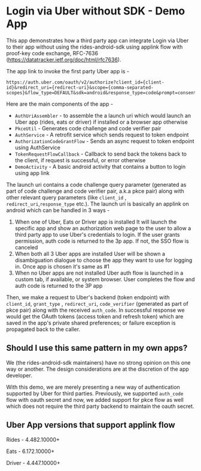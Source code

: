 # Login via Uber without SDK - Demo App

This app demonstrates how a third party app can integrate Login via Uber to their app without using
the rides-android-sdk using applink flow with proof-key code exchange,
RFC-7636 (https://datatracker.ietf.org/doc/html/rfc7636).

The app link to invoke the first party Uber app is -
```
https://auth.uber.com/oauth/v2/authorize?client_id={client-id}&redirect_uri={redirect-uri}&scope={comma-separated-scopes}&flow_type=DEFAULT&sdk=android&response_type=code&prompt=consent
```

Here are the main components of the app -

- `AuthUriAssembler` - to assemble the a launch uri which would launch an Uber app (rides, eats or driver)
  if installed or a browser app otherwise
- `PkceUtil` - Generates code challenge and code verifier pair
- `AuthService` - A retrofit service which sends request to token endpoint
- `AuthorizationCodeGrantFlow` - Sends an async request to token endpoint using AuthService
- `TokenRequestFlowCallback` - Callback to send back the tokens back to the client, if request is
  successful, or error otherwise
- `DemoActivity` - A basic android activity that contains a button to login using app link

The launch uri contains a code challenge query parameter (generated as part of code challenge and
code verifier pair, a.k.a pkce pair) along with other relevant query parameters (like `client_id`
, `redirect_uri`,`response_type` etc.). The launch uri is basically an applink on android which can
be handled in 3 ways -

1. When one of Uber, Eats or Driver app is installed
   It will launch the specific app and show an authorization web page to the user to allow a third
   party app to use
   Uber's credentials to login. If the user grants permission, auth code is returned to the 3p app.
   If not, the SSO flow is canceled
2. When both all 3 Uber apps are installed
   User will be shown a disambiguation dialogue to choose the app they want to use for logging in.
   Once app is chosen it's same as #1
3. When no Uber apps are not installed
   Uber auth flow is launched in a custom tab, if available, or system browser. User completes the
   flow and auth code is returned to the 3P app

Then, we make a request to Uber's backend (token endpoint) with `client_id`, `grant_type`
, `redirect_uri`, `code_verifier` (generated as part of pkce pair) along with the
received `auth_code`. In successful response we would get the OAuth tokens (access token and refresh
token) which are saved in the app's private shared preferences; or failure exception is propagated
back to the caller.

## Should I use this same pattern in my own apps?

We (the rides-android-sdk maintainers) have no strong opinion on this one way or another. The design
considerations are at the discretion of the app developer.

With this demo, we are merely presenting
a new way of authentication supported by Uber for third parties. Previously, we
supported `auth_code` flow with oauth secret and now, we added support for pkce flow as well which
does not require the third party backend to maintain the oauth secret.

## Uber App versions that support applink flow
Rides - 4.482.10000+

Eats - 6.172.10000+

Driver - 4.447.10000+
